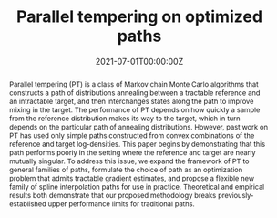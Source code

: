 ---
abstract: Parallel tempering (PT) is a class of Markov chain Monte Carlo algorithms that constructs a path of distributions annealing between a tractable reference and an intractable target, and then interchanges states along the path to improve mixing in the target. The performance of PT depends on how quickly a sample from the reference distribution makes its way to the target, which in turn depends on the particular path of annealing distributions. However, past work on PT has used only simple paths constructed from convex combinations of the reference and target log-densities. This paper begins by demonstrating that this path performs poorly in the setting where the reference and target are nearly mutually singular. To address this issue, we expand the framework of PT to general families of paths, formulate the choice of path as an optimization problem that admits tractable gradient estimates, and propose a flexible new family of spline interpolation paths for use in practice. Theoretical and empirical results both demonstrate that our proposed methodology breaks previously-established upper performance limits for traditional paths.
author_notes:
- Equal contribution
- Equal contribution
authors:
- Vittorio Romaniello
- admin
- Trevor Campbell
- Alexandre Bouchard-Côté
date: "2021-07-01T00:00:00Z"
doi: ""
featured: true
image:
  caption: 'Image credit: [**Unsplash**](https://unsplash.com/photos/pLCdAaMFLTE)'
  focal_point: ""
  preview_only: false
publication: International Conference on Machine Learning
publication_short: In *ICML*
publication_types:
- "1"
publishDate: ""
slides: ""
summary: Lorem ipsum dolor sit amet, consectetur adipiscing elit. Duis posuere tellus
  ac convallis placerat. Proin tincidunt magna sed ex sollicitudin condimentum.
tags: []
title: Parallel tempering on optimized paths
url_code: ""
url_dataset: ""
url_pdf: "https://arxiv.org/pdf/2102.07720.pdf"
url_poster: ""
url_project: ""
url_slides: ""
url_source: "http://proceedings.mlr.press/v139/syed21a.html"
url_video: "https://icml.cc/virtual/2021/spotlight/8924"
---